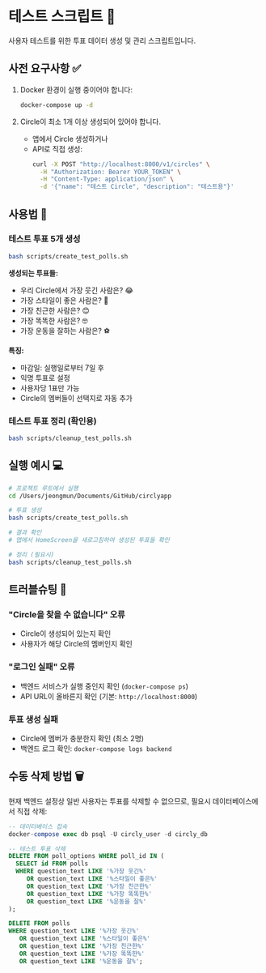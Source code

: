 # 테스트 스크립트 📝

사용자 테스트를 위한 투표 데이터 생성 및 관리 스크립트입니다.

## 사전 요구사항 ✅

1. Docker 환경이 실행 중이어야 합니다:
   ```bash
   docker-compose up -d
   ```

2. Circle이 최소 1개 이상 생성되어 있어야 합니다.
   - 앱에서 Circle 생성하거나
   - API로 직접 생성: 
     ```bash
     curl -X POST "http://localhost:8000/v1/circles" \
       -H "Authorization: Bearer YOUR_TOKEN" \
       -H "Content-Type: application/json" \
       -d '{"name": "테스트 Circle", "description": "테스트용"}'
     ```

## 사용법 🚀

### 테스트 투표 5개 생성
```bash
bash scripts/create_test_polls.sh
```

**생성되는 투표들:**
- 우리 Circle에서 가장 웃긴 사람은? 😂
- 가장 스타일이 좋은 사람은? 👗  
- 가장 친근한 사람은? 😊
- 가장 똑똑한 사람은? 🤓
- 가장 운동을 잘하는 사람은? ⚽

**특징:**
- 마감일: 실행일로부터 7일 후
- 익명 투표로 설정
- 사용자당 1표만 가능
- Circle의 멤버들이 선택지로 자동 추가

### 테스트 투표 정리 (확인용)
```bash
bash scripts/cleanup_test_polls.sh
```

## 실행 예시 💻

```bash
# 프로젝트 루트에서 실행
cd /Users/jeongmun/Documents/GitHub/circlyapp

# 투표 생성
bash scripts/create_test_polls.sh

# 결과 확인
# 앱에서 HomeScreen을 새로고침하여 생성된 투표들 확인

# 정리 (필요시)
bash scripts/cleanup_test_polls.sh
```

## 트러블슈팅 🔧

### "Circle을 찾을 수 없습니다" 오류
- Circle이 생성되어 있는지 확인
- 사용자가 해당 Circle의 멤버인지 확인

### "로그인 실패" 오류  
- 백엔드 서비스가 실행 중인지 확인 (`docker-compose ps`)
- API URL이 올바른지 확인 (기본: `http://localhost:8000`)

### 투표 생성 실패
- Circle에 멤버가 충분한지 확인 (최소 2명)
- 백엔드 로그 확인: `docker-compose logs backend`

## 수동 삭제 방법 🗑️

현재 백엔드 설정상 일반 사용자는 투표를 삭제할 수 없으므로, 필요시 데이터베이스에서 직접 삭제:

```sql
-- 데이터베이스 접속
docker-compose exec db psql -U circly_user -d circly_db

-- 테스트 투표 삭제
DELETE FROM poll_options WHERE poll_id IN (
  SELECT id FROM polls 
  WHERE question_text LIKE '%가장 웃긴%' 
     OR question_text LIKE '%스타일이 좋은%' 
     OR question_text LIKE '%가장 친근한%'
     OR question_text LIKE '%가장 똑똑한%'
     OR question_text LIKE '%운동을 잘%'
);

DELETE FROM polls 
WHERE question_text LIKE '%가장 웃긴%' 
   OR question_text LIKE '%스타일이 좋은%' 
   OR question_text LIKE '%가장 친근한%'
   OR question_text LIKE '%가장 똑똑한%'
   OR question_text LIKE '%운동을 잘%';
```